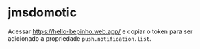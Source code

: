 # jmsdomotic

Acessar https://hello-bepinho.web.app/ e copiar o token para ser adicionado a propriedade `push.notification.list`.

